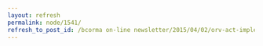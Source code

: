 ```yaml
---
layout: refresh
permalink: node/1541/
refresh_to_post_id: /bcorma on-line newsletter/2015/04/02/orv-act-implementation-systemic-deficiencies-require-moratorium-of-registration-implementation
---
```

